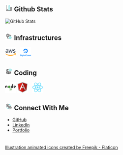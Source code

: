 ## ![alt text](bar-chart.gif) **Github Stats**

![GitHub Stats](https://github-readme-stats.vercel.app/api/top-langs/?username=genesisbertiz&theme=default&show_icons=true&hide_border=true&layout=compact)

## ![alt text](management.gif) **Infrastructures**

<a href="https://aws.amazon.com" target="_blank" rel="noreferrer"><img height="35" width="35" src="aws.png"/></a>
<a href="https://github.com/genesisbertiz/genesisbertiz"><img height="35" width="35" src="digitalocean.png" style="margin-left: 10px"/></a>

## ![alt text](coding.gif) **Coding**

<a href="https://nodejs.org/en"><img height="35" width="35" src="nodejs.png"/></a>
<a href="https://angular.dev/"><img height="35" width="35" src="angular.png"/></a>
<a href="https://react.dev" style="margin-left:10px;"><img height="35" width="35" src="reactjs.png"/></a>

## ![alt text](connect.gif) **Connect With Me**

- [GitHub](https://github.com/genesisbertiz)
- [LinkedIn](https://linkedin.com/in/genesisbertiz)
- [Portfolio](https://genesisbertiz.vercel.app)

#

<a href="https://www.flaticon.com/free-animated-icons/illustration" title="illustration animated icons">Illustration animated icons created by Freepik - Flaticon</a>
